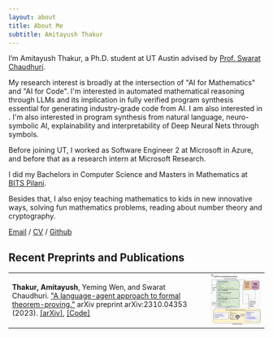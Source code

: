 ```yaml
---
layout: about
title: About Me
subtitle: Amitayush Thakur
---
```


I’m Amitayush Thakur, a Ph.D. student at UT Austin advised by [Prof. Swarat Chaudhuri](https://www.cs.utexas.edu/~swarat/).

My research interest is broadly at the intersection of "AI for Mathematics" and "AI for Code". I'm interested in automated mathematical reasoning through LLMs and its implication in
fully verified program synthesis essential for generating industry-grade code from AI. I am also interested in . I'm also interested in program synthesis from natural language, neuro-symbolic AI, explainability and interpretability of Deep Neural Nets through symbols.

Before joining UT, I worked as Software Engineer 2 at Microsoft in Azure, and before that as a research intern at Microsoft Research.

I did my Bachelors in Computer Science and Masters in Mathematics at [BITS Pilani](https://www.bits-pilani.ac.in/).

Besides that, I also enjoy teaching mathematics to kids in new innovative ways, solving fun mathematics problems, reading about number theory and cryptography.

[Email](mailto:amitayusht@gmail.com)  /  [CV](https://amit9oct.github.io/resume)  /  [Github](https://github.com/amit9oct)

## Recent Preprints and Publications

<!--Insert a thumbnail image along with every paper-->
<table>
  <tr>
    <td> <b>Thakur, Amitayush</b>, Yeming Wen, and Swarat Chaudhuri. <a href="https://amit9oct.github.io/2023-10-09-AutomaticTheoremProvingAndLanguageAgents/">"A language-agent approach to formal theorem-proving."</a> arXiv preprint arXiv:2310.04353 (2023). <a href="https://arxiv.org/abs/2310.04353">[arXiv]</a>, <a href="https://github.com/trishullab/copra">[Code]</a> </td>
    <td> <img src="/assets/img/2023-10-09-AutomaticTheoremProvingAndLanguageAgents/thumbnail.png" width="400" height="100" /> </td>
  </tr>
</table>
